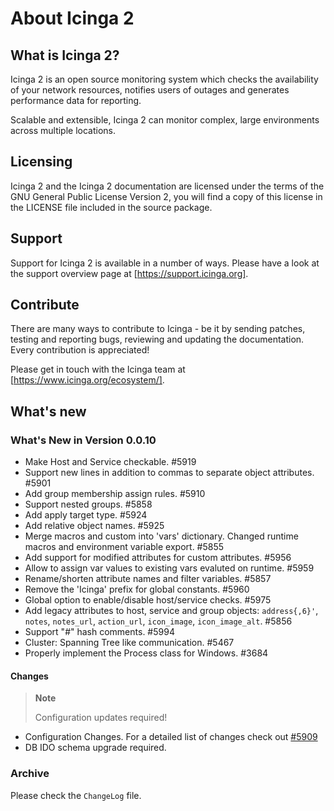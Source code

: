 # <a id="about-icinga2"></a> About Icinga 2

## <a id="what-is-icinga2"></a> What is Icinga 2?

Icinga 2 is an open source monitoring system which checks the availability of your
network resources, notifies users of outages and generates performance data for reporting.

Scalable and extensible, Icinga 2 can monitor complex, large environments across
multiple locations.

## <a id="licensing"></a> Licensing

Icinga 2 and the Icinga 2 documentation are licensed under the terms of the GNU
General Public License Version 2, you will find a copy of this license in the
LICENSE file included in the source package.

## <a id="support"></a> Support

Support for Icinga 2 is available in a number of ways. Please have a look at
the support overview page at [https://support.icinga.org].

## <a id="contribute"></a> Contribute

There are many ways to contribute to Icinga - be it by sending patches, testing and
reporting bugs, reviewing and updating the documentation. Every contribution
is appreciated!

Please get in touch with the Icinga team at [https://www.icinga.org/ecosystem/].

## <a id="whats-new"></a> What's new

### What's New in Version 0.0.10

* Make Host and Service checkable. #5919
* Support new lines in addition to commas to separate object attributes. #5901
* Add group membership assign rules. #5910
* Support nested groups. #5858
* Add apply target type. #5924
* Add relative object names. #5925
* Merge macros and custom into 'vars' dictionary. Changed runtime macros and environment variable export. #5855
* Add support for modified attributes for custom attributes. #5956
* Allow to assign var values to existing vars evaluted on runtime. #5959
* Rename/shorten attribute names and filter variables. #5857 
* Remove the 'Icinga' prefix for global constants. #5960
* Global option to enable/disable host/service checks. #5975
* Add legacy attributes to host, service and group objects: `address{,6}'`, `notes`, `notes_url`, `action_url`, `icon_image`, `icon_image_alt`. #5856
* Support "#" hash comments. #5994
* Cluster: Spanning Tree like communication. #5467
* Properly implement the Process class for Windows. #3684

#### Changes

> **Note**
>
> Configuration updates required!

* Configuration Changes. For a detailed list of changes check out [#5909](https://dev.icinga.org/issues/5909)
* DB IDO schema upgrade required.

### Archive

Please check the `ChangeLog` file.
